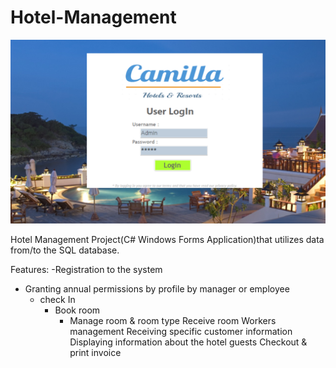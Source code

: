 # Hotel-Management

<img src="https://raw.githubusercontent.com/Rosiee7/Hotel-Management/main/Hotel%20Management/Screenshot1.png"/>



Hotel Management Project(C# Windows Forms Application)that utilizes data from/to the SQL database.


Features:
 -Registration to the system
   - Granting annual permissions by profile by manager or employee
     - check In
       - Book room
         - Manage room & room type
Receive room
Workers management
Receiving specific customer information
Displaying information about the hotel guests
Checkout & print invoice

